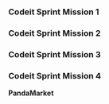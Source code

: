 ### Codeit Sprint Mission 1

### Codeit Sprint Mission 2

### Codeit Sprint Mission 3

### Codeit Sprint Mission 4

**PandaMarket**
